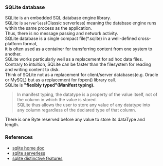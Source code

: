 ### SQLite database    
SQLite is an embedded SQL database engine library.    
SQLite is `serverless`(Classic serverless) meaning the database engine runs within the same process as the application.    
    Thus, there is no message passing and network activity.     
SQLite database is a single compact file(*.sqlite) in a well-defined cross-platform format,     
    it is often used as a container for transferring content from one system to another.        
SQLite works particularly well as a replacement for ad hoc data files.     
    Contrary to intuition, SQLite can be faster than the filesystem for reading and writing content to disk.     
    Think of SQLite not as a replacement for client/server databases(e.g. Oracle or MySQL) but as a replacement for fopen() library call.    
SQLite is **"flexibly typed"(Manifest typing)**.
> In manifest typing, the datatype is a property of the value itself, not of the column in which the value is stored.     
> SQLite thus allows the user to store any value of any datatype into any column regardless of the declared type of that column.    

There is one Byte reserved before any value to store its dataType and length.

### References
- [sqlite home doc](https://www.sqlite.org/docs.html)
- [sqlite serverless](https://www.sqlite.org/serverless.html)
- [sqlite distinctive features](https://www.sqlite.org/different.html)